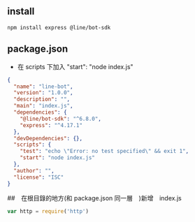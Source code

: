 
## install 

~~~npm
npm install express @line/bot-sdk
~~~

## package.json

 - 在 scripts 下加入  "start": "node index.js"
~~~json
{
  "name": "line-bot",
  "version": "1.0.0",
  "description": "",
  "main": "index.js",
  "dependencies": {
    "@line/bot-sdk": "^6.8.0",
    "express": "^4.17.1"
  },
  "devDependencies": {},
  "scripts": {
    "test": "echo \"Error: no test specified\" && exit 1",
    "start": "node index.js"
  },
  "author": "",
  "license": "ISC"
}
~~~

##　在根目錄的地方(和 package.json 同一層　)新增　index.js 

~~~javascript
var http = require('http')
~~~
